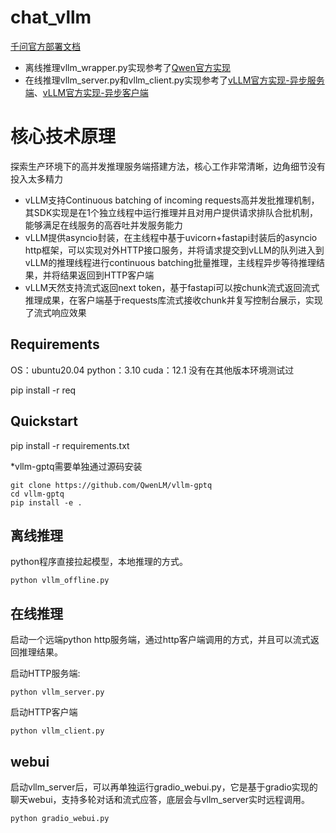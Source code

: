# chat_vllm

[千问官方部署文档](https://github.com/QwenLM/Qwen?tab=readme-ov-file#deployment)

* 离线推理vllm_wrapper.py实现参考了[Qwen官方实现](https://github.com/QwenLM/Qwen/blob/main/examples/vllm_wrapper.py)
* 在线推理vllm_server.py和vllm_client.py实现参考了[vLLM官方实现-异步服务端](https://github.com/vllm-project/vllm/blob/main/vllm/entrypoints/api_server.py)、[vLLM官方实现-异步客户端](https://github.com/vllm-project/vllm/blob/main/examples/api_client.py)


# 核心技术原理

探索生产环境下的高并发推理服务端搭建方法，核心工作非常清晰，边角细节没有投入太多精力

* vLLM支持Continuous batching of incoming requests高并发批推理机制，其SDK实现是在1个独立线程中运行推理并且对用户提供请求排队合批机制，能够满足在线服务的高吞吐并发服务能力
* vLLM提供asyncio封装，在主线程中基于uvicorn+fastapi封装后的asyncio http框架，可以实现对外HTTP接口服务，并将请求提交到vLLM的队列进入到vLLM的推理线程进行continuous batching批量推理，主线程异步等待推理结果，并将结果返回到HTTP客户端
* vLLM天然支持流式返回next token，基于fastapi可以按chunk流式返回流式推理成果，在客户端基于requests库流式接收chunk并复写控制台展示，实现了流式响应效果


## Requirements
OS：ubuntu20.04 
python：3.10
cuda：12.1 
没有在其他版本环境测试过

pip install -r req
## Quickstart
pip install -r requirements.txt

*vllm-gptq需要单独通过源码安装
```
git clone https://github.com/QwenLM/vllm-gptq
cd vllm-gptq
pip install -e .
```
## 离线推理

python程序直接拉起模型，本地推理的方式。
```
python vllm_offline.py
```
## 在线推理

启动一个远端python http服务端，通过http客户端调用的方式，并且可以流式返回推理结果。

启动HTTP服务端:
```
python vllm_server.py
```

启动HTTP客户端
```
python vllm_client.py
```

## webui

启动vllm_server后，可以再单独运行gradio_webui.py，它是基于gradio实现的聊天webui，支持多轮对话和流式应答，底层会与vllm_server实时远程调用。

```
python gradio_webui.py
```


